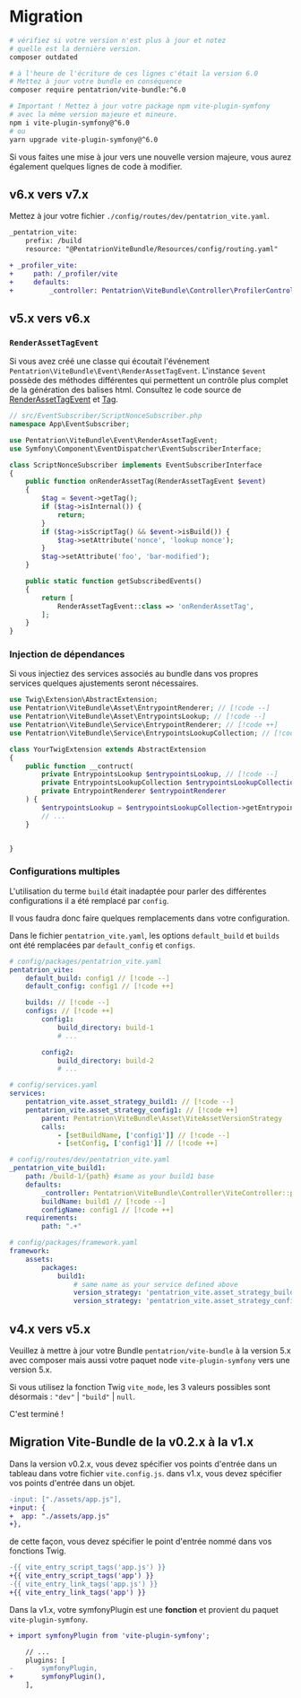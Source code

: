 # Migration

```bash
# vérifiez si votre version n'est plus à jour et notez
# quelle est la dernière version.
composer outdated

# à l'heure de l'écriture de ces lignes c'était la version 6.0
# Mettez à jour votre bundle en conséquence
composer require pentatrion/vite-bundle:^6.0

# Important ! Mettez à jour votre package npm vite-plugin-symfony
# avec la même version majeure et mineure.
npm i vite-plugin-symfony@^6.0
# ou
yarn upgrade vite-plugin-symfony@^6.0
```

Si vous faites une mise à jour vers une nouvelle version majeure,
vous aurez également quelques lignes de code à modifier.

## v6.x vers v7.x

Mettez à jour votre fichier `./config/routes/dev/pentatrion_vite.yaml`.

```diff
_pentatrion_vite:
    prefix: /build
    resource: "@PentatrionViteBundle/Resources/config/routing.yaml"

+ _profiler_vite:
+     path: /_profiler/vite
+     defaults:
+         _controller: Pentatrion\ViteBundle\Controller\ProfilerController::info
```

## v5.x vers v6.x


### `RenderAssetTagEvent`

Si vous avez créé une classe qui écoutait l'événement `Pentatrion\ViteBundle\Event\RenderAssetTagEvent`.
L'instance `$event` possède des méthodes différentes qui permettent un contrôle plus complet de la génération des balises html. Consultez le code source de [RenderAssetTagEvent](https://github.com/lhapaipai/vite-bundle/blob/main/src/Event/RenderAssetTagEvent.php) et [Tag](https://github.com/lhapaipai/vite-bundle/blob/main/src/Model/Tag.php).

```php
// src/EventSubscriber/ScriptNonceSubscriber.php
namespace App\EventSubscriber;

use Pentatrion\ViteBundle\Event\RenderAssetTagEvent;
use Symfony\Component\EventDispatcher\EventSubscriberInterface;

class ScriptNonceSubscriber implements EventSubscriberInterface
{
    public function onRenderAssetTag(RenderAssetTagEvent $event)
    {
        $tag = $event->getTag();
        if ($tag->isInternal()) {
            return;
        }
        if ($tag->isScriptTag() && $event->isBuild()) {
            $tag->setAttribute('nonce', 'lookup nonce');
        }
        $tag->setAttribute('foo', 'bar-modified');
    }

    public static function getSubscribedEvents()
    {
        return [
            RenderAssetTagEvent::class => 'onRenderAssetTag',
        ];
    }
}
```
### Injection de dépendances

Si vous injectiez des services associés au bundle dans vos propres services quelques ajustements seront nécessaires.

```php
use Twig\Extension\AbstractExtension;
use Pentatrion\ViteBundle\Asset\EntrypointRenderer; // [!code --]
use Pentatrion\ViteBundle\Asset\EntrypointsLookup; // [!code --]
use Pentatrion\ViteBundle\Service\EntrypointRenderer; // [!code ++]
use Pentatrion\ViteBundle\Service\EntrypointsLookupCollection; // [!code ++]

class YourTwigExtension extends AbstractExtension
{
    public function __contruct(
        private EntrypointsLookup $entrypointsLookup, // [!code --]
        private EntrypointsLookupCollection $entrypointsLookupCollection, // [!code ++]
        private EntrypointRenderer $entrypointRenderer
    ) {
        $entrypointsLookup = $entrypointsLookupCollection->getEntrypointsLookup(); // [!code ++]
        // ...
    }


}
```

### Configurations multiples

L'utilisation du terme `build` était inadaptée pour parler des différentes configurations il a été remplacé par `config`.

Il vous faudra donc faire quelques remplacements dans votre configuration.

Dans le fichier `pentatrion_vite.yaml`, les options `default_build` et `builds` ont été remplacées par `default_config` et `configs`.

```yaml
# config/packages/pentatrion_vite.yaml
pentatrion_vite:
    default_build: config1 // [!code --]
    default_config: config1 // [!code ++]

    builds: // [!code --]
    configs: // [!code ++]
        config1:
            build_directory: build-1
            # ...

        config2:
            build_directory: build-2
            # ...
```

```yaml
# config/services.yaml
services:
    pentatrion_vite.asset_strategy_build1: // [!code --]
    pentatrion_vite.asset_strategy_config1: // [!code ++]
        parent: Pentatrion\ViteBundle\Asset\ViteAssetVersionStrategy
        calls:
            - [setBuildName, ['config1']] // [!code --]
            - [setConfig, ['config1']] // [!code ++]

```

```yaml
# config/routes/dev/pentatrion_vite.yaml
_pentatrion_vite_build1:
    path: /build-1/{path} #same as your build1 base
    defaults:
        _controller: Pentatrion\ViteBundle\Controller\ViteController::proxyBuild
        buildName: build1 // [!code --]
        configName: config1 // [!code ++]
    requirements:
        path: ".+"
```

```yaml
# config/packages/framework.yaml
framework:
    assets:
        packages:
            build1:
                # same name as your service defined above
                version_strategy: 'pentatrion_vite.asset_strategy_build1' // [!code --]
                version_strategy: 'pentatrion_vite.asset_strategy_config1' // [!code ++]
```


## v4.x vers v5.x

Veuillez à mettre à jour votre Bundle `pentatrion/vite-bundle` à la version 5.x avec composer mais aussi votre paquet node `vite-plugin-symfony` vers une version 5.x.

Si vous utilisez la fonction Twig `vite_mode`, les 3 valeurs possibles sont désormais : `"dev"` | `"build"` | `null`.

C'est terminé !

## Migration Vite-Bundle de la v0.2.x à la v1.x

Dans la version v0.2.x, vous devez spécifier vos points d'entrée dans un tableau dans votre fichier `vite.config.js`. dans v1.x, vous devez spécifier vos points d'entrée dans un objet.

```diff
-input: ["./assets/app.js"],
+input: {
+  app: "./assets/app.js"
+},
```

de cette façon, vous devez spécifier le point d'entrée nommé dans vos fonctions Twig.

```diff
-{{ vite_entry_script_tags('app.js') }}
+{{ vite_entry_script_tags('app') }}
-{{ vite_entry_link_tags('app.js') }}
+{{ vite_entry_link_tags('app') }}
```

Dans la v1.x, votre symfonyPlugin est une **fonction** et provient du paquet `vite-plugin-symfony`.

```diff
+ import symfonyPlugin from 'vite-plugin-symfony';

    // ...
    plugins: [
-       symfonyPlugin,
+       symfonyPlugin(),
    ],
```
